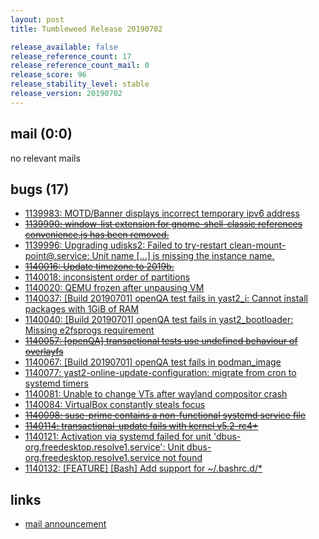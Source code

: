 ```yaml
---
layout: post
title: Tumbleweed Release 20190702

release_available: false
release_reference_count: 17
release_reference_count_mail: 0
release_score: 96
release_stability_level: stable
release_version: 20190702
---
```


## mail (0:0)

no relevant mails

## bugs (17)

<!--more-->

- [1139983: MOTD/Banner displays incorrect temporary ipv6 address](https://bugzilla.opensuse.org/show_bug.cgi?id=1139983)
- ~~[1139990: window-list extension for gnome-shell-classic references convenience.js has been removed.](https://bugzilla.opensuse.org/show_bug.cgi?id=1139990)~~
- [1139996: Upgrading udisks2: Failed to try-restart clean-mount-point@.service: Unit name \[...\] is missing the instance name.](https://bugzilla.opensuse.org/show_bug.cgi?id=1139996)
- ~~[1140016: Update timezone to 2019b.](https://bugzilla.opensuse.org/show_bug.cgi?id=1140016)~~
- [1140018: inconsistent order of partitions](https://bugzilla.opensuse.org/show_bug.cgi?id=1140018)
- [1140020: QEMU frozen after unpausing VM](https://bugzilla.opensuse.org/show_bug.cgi?id=1140020)
- [1140037: \[Build 20190701\] openQA test fails in yast2_i: Cannot install packages with 1GiB of RAM](https://bugzilla.opensuse.org/show_bug.cgi?id=1140037)
- [1140040: \[Build 20190701\] openQA test fails in yast2_bootloader: Missing e2fsprogs requirement](https://bugzilla.opensuse.org/show_bug.cgi?id=1140040)
- ~~[1140057: \[openQA\] transactional tests use undefined behaviour of overlayfs](https://bugzilla.opensuse.org/show_bug.cgi?id=1140057)~~
- [1140067: \[Build 20190701\] openQA test fails in podman_image](https://bugzilla.opensuse.org/show_bug.cgi?id=1140067)
- [1140077: yast2-online-update-configuration: migrate from cron to systemd timers](https://bugzilla.opensuse.org/show_bug.cgi?id=1140077)
- [1140081: Unable to change VTs after wayland compositor crash](https://bugzilla.opensuse.org/show_bug.cgi?id=1140081)
- [1140084: VirtualBox constantly steals focus](https://bugzilla.opensuse.org/show_bug.cgi?id=1140084)
- ~~[1140098: suse-prime contains a non-functional systemd service file](https://bugzilla.opensuse.org/show_bug.cgi?id=1140098)~~
- ~~[1140114: transactional-update fails with kernel v5.2-rc4+](https://bugzilla.opensuse.org/show_bug.cgi?id=1140114)~~
- [1140121: Activation via systemd failed for unit 'dbus-org.freedesktop.resolve1.service': Unit dbus-org.freedesktop.resolve1.service not found](https://bugzilla.opensuse.org/show_bug.cgi?id=1140121)
- [1140132: \[FEATURE\] \[Bash\] Add support for ~/.bashrc.d/*](https://bugzilla.opensuse.org/show_bug.cgi?id=1140132)



## links

- [mail announcement](https://lists.opensuse.org/opensuse-factory/2019-07/msg00068.html)
